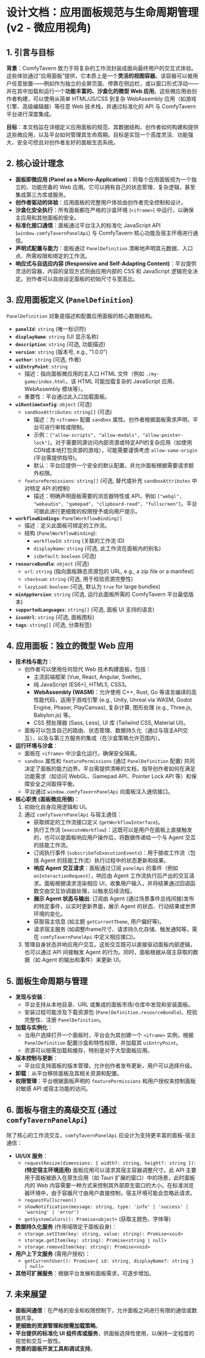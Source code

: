 # 设计文档：应用面板规范与生命周期管理 (v2 - 微应用视角)

## 1. 引言与目标

**背景**：ComfyTavern 致力于将复杂的工作流封装成面向最终用户的交互式体验。这些体验通过“应用面板”提供，它本质上是一个**灵活的视图容器**。该容器可以被用户任意放置——例如作为独立的全屏页面、停靠在侧边栏，或以窗口形式浮动——并在其中加载和运行一个**功能丰富的、沙盒化的微型 Web 应用**。这些微应用由创作者构建，可以使用从简单 HTML/JS/CSS 到复杂 WebAssembly 应用（如游戏引擎、高级编辑器）等任意 Web 技术栈，并通过标准化的 API 与 ComfyTavern 平台进行深度集成。

**目标**：本文档旨在详细定义应用面板的规范、其数据结构、创作者如何构建和提供这些微应用，以及平台如何管理其生命周期。目标是实现一个高度灵活、功能强大、安全可控且对创作者友好的面板生态系统。

## 2. 核心设计理念

*   **面板即微应用 (Panel as a Micro-Application)**：将每个应用面板视为一个独立的、功能完备的 Web 应用。它可以拥有自己的状态管理、复杂逻辑，甚至集成第三方库或服务。
*   **创作者驱动的体验**：应用面板的完整用户体验由创作者完全控制和设计。
*   **沙盒化安全执行**：所有面板都在严格的沙盒环境 (`<iframe>`) 中运行，以确保主应用和其他面板的安全。
*   **标准化接口通信**：面板通过平台注入的标准化 JavaScript API (`window.comfyTavernPanelApi`) 与 ComfyTavern 核心功能及宿主环境进行通信。
*   **声明式配置与能力**：面板通过 `PanelDefinition` 清晰地声明其元数据、入口点、所需权限和绑定的工作流。
*   **响应式与自适应内容 (Responsive and Self-Adapting Content)**：平台提供灵活的容器，内容的呈现方式则由应用内部的 CSS 和 JavaScript 逻辑完全决定。创作者可以自由设定面板的初始尺寸与宽高比。

## 3. 应用面板定义 (`PanelDefinition`)

`PanelDefinition` 对象是描述和配置应用面板的核心数据结构。

*   **`panelId`**: `string` (唯一标识符)
*   **`displayName`**: `string` (UI 显示名称)
*   **`description`**: `string` (可选, 功能描述)
*   **`version`**: `string` (版本号, e.g., "1.0.0")
*   **`author`**: `string` (可选, 作者)
*   **`uiEntryPoint`**: `string`
    *   描述：指向面板微应用的主入口 HTML 文件（例如 `./my-game/index.html`，该 HTML 可能加载复杂的 JavaScript 应用、WebAssembly 模块等）。
    *   重要性：平台通过此入口加载面板。
*   **`uiRuntimeConfig`**: `object` (可选)
    *   `sandboxAttributes`: `string[]` (可选)
        *   描述：为 `<iframe>` 配置 `sandbox` 属性。创作者根据面板需求声明，平台可进行审核或限制。
        *   示例：`["allow-scripts", "allow-modals", "allow-pointer-lock"]`。对于需要同源访问内部资源或特定API的复杂应用（如使用CDN或本地打包资源的游戏），可能需要谨慎考虑 `allow-same-origin` (平台需提供指导)。
        *   默认：平台应提供一个安全的默认配置，并允许面板根据需要请求额外权限。
    *   `featurePermissions`: `string[]` (可选, 替代或补充 `sandboxAttributes` 中对特定 API 的控制)
        *   描述：明确声明面板需要的浏览器特性或 API，例如 `["webgl", "webaudio", "gamepad", "clipboard-read", "fullscreen"]`。平台可据此进行更细致的权限授予或向用户提示。
*   **`workflowBindings`**: `PanelWorkflowBinding[]`
    *   描述：定义此面板可绑定的工作流。
    *   结构 (`PanelWorkflowBinding`):
        *   `workflowId`: `string` (关联的工作流 ID)
        *   `displayName`: `string` (可选, 此工作流在面板内的别名)
        *   `isDefault`: `boolean` (可选)
*   **`resourceBundle`**: `object` (可选)
    *   `url`: `string` (指向面板静态资源包的 URL, e.g., a zip file or a manifest)
    *   `checksum`: `string` (可选, 用于校验资源完整性)
    *   `lazyLoad`: `boolean` (可选, 默认为 `true` for large bundles)
*   **`minAppVersion`**: `string` (可选, 运行此面板所需的 ComfyTavern 平台最低版本)
*   **`supportedLanguages`**: `string[]` (可选, 面板 UI 支持的语言)
*   **`iconUrl`**: `string` (可选, 面板图标)
*   **`tags`**: `string[]` (可选, 分类标签)

## 4. 应用面板：独立的微型 Web 应用

*   **技术栈与能力**：
    *   创作者可以使用任何现代 Web 技术构建面板，包括：
        *   主流前端框架 (Vue, React, Angular, Svelte)。
        *   纯 JavaScript (ES6+), HTML5, CSS3。
        *   **WebAssembly (WASM)**：允许使用 C++, Rust, Go 等语言编译的高性能代码，适用于游戏引擎 (e.g., Unity, Unreal via WASM, Godot Engine, Phaser, PlayCanvas), 复杂计算, 图形处理 (e.g., Three.js, Babylon.js) 等。
        *   CSS 预处理器 (Sass, Less), UI 库 (Tailwind CSS, Material UI)。
    *   面板可以包含自己的路由、状态管理、数据持久化（通过与宿主API交互）、以及与第三方服务的集成（在沙盒策略允许范围内）。
*   **运行环境与沙盒**：
    *   面板在 `<iframe>` 中沙盒化运行，确保安全隔离。
    *   `sandbox` 属性和 `featurePermissions` (通过 `PanelDefinition` 配置) 共同决定了面板的能力边界。平台需提供清晰的文档，指导创作者如何在满足功能需求（如访问 WebGL、Gamepad API、Pointer Lock API 等）和保障安全之间取得平衡。
    *   平台通过 `window.comfyTavernPanelApi` 向面板注入通信接口。
*   **核心职责 (面板微应用侧)**：
    1.  初始化自身应用逻辑和 UI。
    2.  通过 `comfyTavernPanelApi` 与宿主通信：
        *   获取绑定的工作流接口定义 (`getWorkflowInterface`)。
        *   执行工作流 (`executeWorkflow`)：这既可以是用户在面板上直接触发的，也可以是面板响应用户操作后，将数据传递给一个与 Agent 交互的技能工作流。
        *   订阅执行事件 (`subscribeToExecutionEvents`)：用于接收工作流（包括 Agent 的技能工作流）执行过程中的状态更新和结果。
        *   **响应 Agent 交互请求**：面板通过订阅 `panelApi` 的事件（例如 `onInteractionRequest`），响应由 Agent 工作流执行后产出的交互请求。面板根据请求渲染相应 UI，收集用户输入，并将结果通过回调函数交由交互协调器处理，以触发后续流程。
        *   **展示 Agent 状态与输出**: 订阅由 Agent (通过场景事件总线间接)发布的特定事件，以实时更新界面，展示 Agent 的状态、行动结果或世界环境的变化。
        *   获取宿主信息 (如主题 `getCurrentTheme`, 用户偏好等)。
        *   请求宿主服务 (如调整iframe尺寸、请求持久化存储、触发通知等，需在 `comfyTavernPanelApi` 中定义相应接口)。
    3.  管理自身状态并响应用户交互。这些交互既可以直接驱动面板内部逻辑，也可以通过 API 间接触发 Agent 的行为。同时，面板根据从宿主获取的数据（如 Agent 的输出和事件）来更新 UI。

## 5. 面板生命周期与管理

*   **发现与安装**：
    *   平台支持从本地目录、URL 或集成的面板市场/仓库中发现和安装面板。
    *   安装过程可能涉及下载资源包 (`PanelDefinition.resourceBundle`)、校验完整性、注册 `PanelDefinition`。
*   **加载与实例化**：
    *   当用户选择打开一个面板时，平台会为其创建一个 `<iframe>` 实例，根据 `PanelDefinition` 配置沙盒和特性权限，并加载其 `uiEntryPoint`。
    *   资源可以按需加载和缓存，特别是对于大型面板应用。
*   **版本控制与更新**：
    *   平台应支持面板的版本管理，允许创作者发布更新，用户可以选择升级。
*   **卸载**：从平台移除面板及其相关资源和配置。
*   **权限管理**：平台根据面板声明的 `featurePermissions` 和用户授权来控制面板对敏感 API 或宿主功能的访问。

## 6. 面板与宿主的高级交互 (通过 `comfyTavernPanelApi`)

除了核心的工作流交互，`comfyTavernPanelApi` 应设计为支持更丰富的面板-宿主通信：

*   **UI/UX 服务**：
    *   `requestResize(dimensions: { width?: string, height?: string })`: **(特定宿主环境适用)** 面板应用可以请求其宿主容器调整尺寸。此 API 主要用于面板被嵌入在原生应用（如 Tauri 扩展的窗口）中的场景，此时面板内的 Web 内容需要一种方式来控制其外部原生窗口的大小。在标准浏览器环境中，由于容器尺寸由用户直接控制，宿主环境可能会忽略此请求。
    *   `requestFullscreen()`
    *   `showNotification(message: string, type: 'info' | 'success' | 'warning' | 'error')`
    *   `getSystemColors(): Promise<object>` (获取主题色、字体等)
*   **数据持久化服务** (作用域限定于面板自身)：
    *   `storage.setItem(key: string, value: string): Promise<void>`
    *   `storage.getItem(key: string): Promise<string | null>`
    *   `storage.removeItem(key: string): Promise<void>`
*   **用户上下文服务** (需用户授权)：
    *   `getCurrentUser(): Promise<{ id: string, displayName?: string } | null>`
*   **其他可扩展服务**：根据平台发展和面板需求，可逐步增加。

## 7. 未来展望

*   **面板间通信**：在严格的安全和权限控制下，允许面板之间进行有限的通信或数据共享。
*   **更细致的资源管理和按需加载策略**。
*   **平台提供的标准化 UI 组件库或服务**，供面板选择性使用，以保持一定程度的视觉和交互一致性。
*   **完善的面板开发工具和调试支持**。